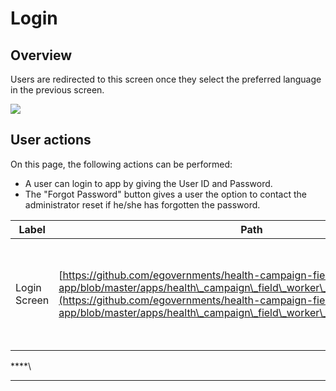 # Login

## Overview

Users are redirected to this screen once they select the preferred language in the previous screen.

![](https://lh3.googleusercontent.com/wynNtgXaPeLByfSdH-rSyDYdXiqsxMlh1GCFP\_fN100VULU\_qk15nNbt0G9gxbrSO0U\_6-RfYdCdqlm6UAEgwXRySuXYH17S\_01FAbnz7HdcX735XjCOhkDrMk482iL\_\_wSRa5XbogGq2lcCGNtg4C8)

## User actions

On this page, the following actions can be performed:

* A user can login to app by giving the User ID and Password.
* The "Forgot Password" button gives a user the option to contact the administrator reset if he/she has forgotten the password.

| Label          | Path                                                                                                                                                                                                                                                                                       | Widgets Description                                                                                                                                                                                                                                                                                                                                                                                                                                                                                                                                                                                                                                                                                                                                                                                                                                                                                                                                                                                                                          |
| -------------- | ------------------------------------------------------------------------------------------------------------------------------------------------------------------------------------------------------------------------------------------------------------------------------------------ | -------------------------------------------------------------------------------------------------------------------------------------------------------------------------------------------------------------------------------------------------------------------------------------------------------------------------------------------------------------------------------------------------------------------------------------------------------------------------------------------------------------------------------------------------------------------------------------------------------------------------------------------------------------------------------------------------------------------------------------------------------------------------------------------------------------------------------------------------------------------------------------------------------------------------------------------------------------------------------------------------------------------------------------------- |
| Login  Screen  | [https://github.com/egovernments/health-campaign-field-worker-app/blob/master/apps/health\_campaign\_field\_worker\_app/lib/pages/login.dart](https://github.com/egovernments/health-campaign-field-worker-app/blob/master/apps/health\_campaign\_field\_worker\_app/lib/pages/login.dart) | <p></p><ol><li> Input Field : <a href="https://github.com/egovernments/health-campaign-field-worker-app/blob/master/packages/digit_components/lib/widgets/atoms/digit_text_form_field.dart">https://github.com/egovernments/health-campaign-field-worker-app/blob/master/packages/digit_components/lib/widgets/atoms/digit_text_form_field.dart</a></li><li>Notification SnackBar: <a href="https://github.com/egovernments/health-campaign-field-worker-app/blob/master/packages/digit_components/lib/widgets/atoms/digit_toaster.dart">https://github.com/egovernments/health-campaign-field-worker-app/blob/master/packages/digit_components/lib/widgets/atoms/digit_toaster.dart</a></li><li>Elevated Button: <a href="https://github.com/egovernments/health-campaign-field-worker-app/blob/master/packages/digit_components/lib/widgets/digit_elevated_button.dart">https://github.com/egovernments/health-campaign-field-worker-app/blob/master/packages/digit_components/lib/widgets/digit_elevated_button.dart</a></li></ol><p></p> |

****\
****
